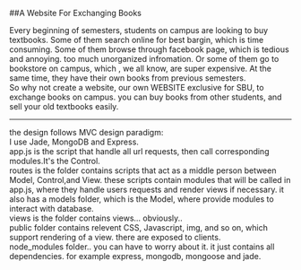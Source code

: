 ##A Website For Exchanging Books

  Every beginning of semesters, students on campus are looking to buy textbooks. Some of them search online for best bargin, which is time consuming. Some of them browse through facebook page, which is tedious and annoying. too much unorganized infromation. Or some of them go to bookstore on campus, which , we all know, are super expensive. At the same time, they have their own books from previous semesters.<br>
  So why not create a website, our own WEBSITE exclusive for SBU, to exchange books on campus. you can buy books from other students, and sell your old textbooks easily.
<hr>
the design follows MVC design paradigm:<br>
  I use Jade, MongoDB and Express.<br>
  app.js is the script that handle all url requests, then call corresponding modules.It's the Control.<br>
  routes is the folder contains scripts that act as a middle person between Model, Control,and View. these scripts contain modules that will be called in app.js, where they handle users requests and render views if necessary. it also has a models folder, which is the Model, where provide modules to interact with database.<br>
  views is the folder contains views... obviously..<br>
  public folder contains relevent CSS, Javascript, img, and so on, which support rendering of a view. there are exposed to clients.<br>
  node_modules folder.. you can have to worry about it. it just contains all dependencies. for example express, mongodb, mongoose and jade.

